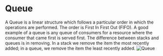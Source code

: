 # Queue
A Queue is a linear structure which follows a particular order in which the operations are performed. The order is First In First Out (FIFO). A good example of a queue is any queue of consumers for a resource where the consumer that came first is served first. The difference between stacks and queues is in removing. In a stack we remove the item the most recently added; in a queue, we remove the item the least recently added.
![Queue](https://user-images.githubusercontent.com/43957190/68393840-cfb7be80-0192-11ea-968f-d1e16523b323.png)
